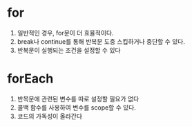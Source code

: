 # for
1. 일반적인 경우, for문이 더 효율적이다.
2. break나 continue를 통해 반복문 도중 스킵하거나 중단할 수 있다.
3. 반복문이 실행되는 조건을 설정할 수 있다

# forEach
1. 반목문에 관련된 변수를 따로 설정할 필요가 없다
2. 콜백 함수를 사용하여 변수를 scope할 수 있다.
3. 코드의 가독성이 올라간다

